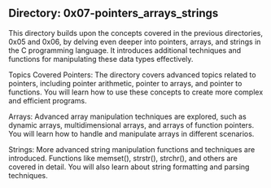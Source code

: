 ## Directory: 0x07-pointers_arrays_strings

This directory builds upon the concepts covered in the previous directories, 0x05 and 0x06, by delving even deeper into pointers, arrays, and strings in the C programming language. It introduces additional techniques and functions for manipulating these data types effectively.

Topics Covered
Pointers: The directory covers advanced topics related to pointers, including pointer arithmetic, pointer to arrays, and pointer to functions. You will learn how to use these concepts to create more complex and efficient programs.

Arrays: Advanced array manipulation techniques are explored, such as dynamic arrays, multidimensional arrays, and arrays of function pointers. You will learn how to handle and manipulate arrays in different scenarios.

Strings: More advanced string manipulation functions and techniques are introduced. Functions like memset(), strstr(), strchr(), and others are covered in detail. You will also learn about string formatting and parsing techniques.
